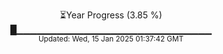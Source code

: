 <p align="center">
⏳Year Progress (3.85 %) <br>
█▁▁▁▁▁▁▁▁▁▁▁▁▁▁▁▁▁▁▁▁▁▁▁▁▁▁▁▁▁ <br>
<sub>Updated: Wed, 15 Jan 2025 01:37:42 GMT</sub>
</p>

